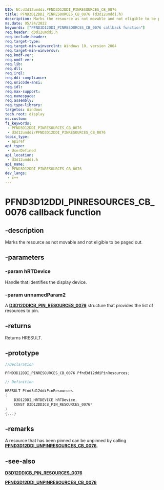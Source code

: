 ```yaml
---
UID: NC:d3d12umddi.PFND3D12DDI_PINRESOURCES_CB_0076
title: PFND3D12DDI_PINRESOURCES_CB_0076 (d3d12umddi.h)
description: Marks the resource as not movable and not eligible to be paged out.
ms.date: 05/24/2022
keywords: ["PFND3D12DDI_PINRESOURCES_CB_0076 callback function"]
req.header: d3d12umddi.h
req.include-header: 
req.target-type: 
req.target-min-winverclnt: Windows 10, version 2004
req.target-min-winversvr: 
req.kmdf-ver: 
req.umdf-ver: 
req.lib: 
req.dll: 
req.irql: 
req.ddi-compliance: 
req.unicode-ansi: 
req.idl: 
req.max-support: 
req.namespace: 
req.assembly: 
req.type-library: 
targetos: Windows
tech.root: display
ms.custom: 
f1_keywords:
 - PFND3D12DDI_PINRESOURCES_CB_0076
 - d3d12umddi/PFND3D12DDI_PINRESOURCES_CB_0076
topic_type:
 - apiref
api_type:
 - UserDefined
api_location:
 - d3d12umddi.h
api_name:
 - PFND3D12DDI_PINRESOURCES_CB_0076
dev_langs:
 - c++
---
```


# PFND3D12DDI_PINRESOURCES_CB_0076 callback function

## -description

Marks the resource as not movable and not eligible to be paged out.

## -parameters

### -param hRTDevice

Handle that identifies the display device.

### -param unnamedParam2

A [**D3D12DDICB_PIN_RESOURCES_0076**](ns-d3d12umddi-d3d12ddicb_pinresources_0076.md) structure that provides the list of resources to pin.

## -returns

Returns HRESULT.

## -prototype

```cpp
//Declaration

PFND3D12DDI_PINRESOURCES_CB_0076 Pfnd3d12ddiPinResources;

// Definition

HRESULT Pfnd3d12ddiPinResources
(
    D3D12DDI_HRTDEVICE hRTDevice,
    CONST D3D12DDICB_PIN_RESOURCES_0076*
)
{...}
```

## -remarks

A resource that has been pinned can be unpinned by calling [**PFND3D12DDI_UNPINRESOURCES_CB_0076**](nc-d3d12umddi-pfnd3d12ddi_unpinresources_cb_0076.md).

## -see-also

[**D3D12DDICB_PIN_RESOURCES_0076**](ns-d3d12umddi-d3d12ddicb_pinresources_0076.md)

[**PFND3D12DDI_UNPINRESOURCES_CB_0076**](nc-d3d12umddi-pfnd3d12ddi_unpinresources_cb_0076.md)
